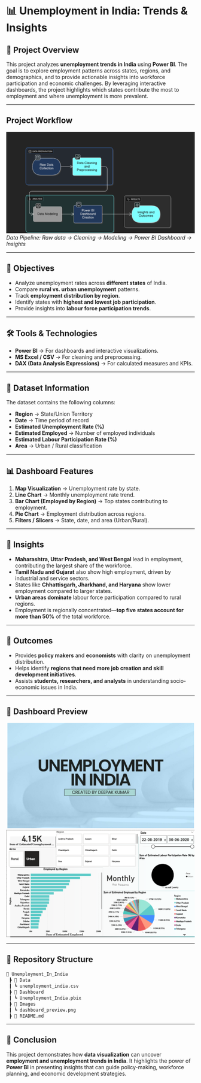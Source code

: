 # 📊 Unemployment in India: Trends & Insights  

## 📌 Project Overview  
This project analyzes **unemployment trends in India** using **Power BI**. The goal is to explore employment patterns across states, regions, and demographics, and to provide actionable insights into workforce participation and economic challenges. By leveraging interactive dashboards, the project highlights which states contribute the most to employment and where unemployment is more prevalent.  

---

## Project Workflow  
![Project Workflow](Images/P3.png)  
*Data Pipeline: Raw data → Cleaning → Modeling → Power BI Dashboard → Insights*  

---

## 🎯 Objectives  
- Analyze unemployment rates across **different states** of India.  
- Compare **rural vs. urban unemployment** patterns.  
- Track **employment distribution by region**.  
- Identify states with **highest and lowest job participation**.  
- Provide insights into **labour force participation trends**.  

---

## 🛠️ Tools & Technologies  
- **Power BI** → For dashboards and interactive visualizations.  
- **MS Excel / CSV** → For cleaning and preprocessing.  
- **DAX (Data Analysis Expressions)** → For calculated measures and KPIs.  

---

## 📂 Dataset Information  
The dataset contains the following columns:  
- **Region** → State/Union Territory  
- **Date** → Time period of record  
- **Estimated Unemployment Rate (%)**  
- **Estimated Employed** → Number of employed individuals  
- **Estimated Labour Participation Rate (%)**  
- **Area** → Urban / Rural classification  

---

## 📊 Dashboard Features  
1. **Map Visualization** → Unemployment rate by state.  
2. **Line Chart** → Monthly unemployment rate trend.  
3. **Bar Chart (Employed by Region)** → Top states contributing to employment.  
4. **Pie Chart** → Employment distribution across regions.  
5. **Filters / Slicers** → State, date, and area (Urban/Rural).  

---

## 🔑 Insights  
- **Maharashtra, Uttar Pradesh, and West Bengal** lead in employment, contributing the largest share of the workforce.  
- **Tamil Nadu and Gujarat** also show high employment, driven by industrial and service sectors.  
- States like **Chhattisgarh, Jharkhand, and Haryana** show lower employment compared to larger states.  
- **Urban areas dominate** labour force participation compared to rural regions.  
- Employment is regionally concentrated—**top five states account for more than 50%** of the total workforce.  

---

## 🚀 Outcomes  
- Provides **policy makers** and **economists** with clarity on unemployment distribution.  
- Helps identify **regions that need more job creation and skill development initiatives**.  
- Assists **students, researchers, and analysts** in understanding socio-economic issues in India.  

---

## 📸 Dashboard Preview  
![Dashboard 1](Images/P1.png)  
![Dashboard 2](Images/P2.png)   

---

## 📁 Repository Structure  
```
📂 Unemployment_In_India
 ┣ 📂 Data
 ┃ ┗ unemployment_india.csv
 ┣ 📂 Dashboard
 ┃ ┗ Unemployment_India.pbix
 ┣ 📂 Images
 ┃ ┗ dashboard_preview.png
 ┣ 📄 README.md
```  

---

## 📌 Conclusion  
This project demonstrates how **data visualization** can uncover **employment and unemployment trends in India**. It highlights the power of **Power BI** in presenting insights that can guide policy-making, workforce planning, and economic development strategies.  
